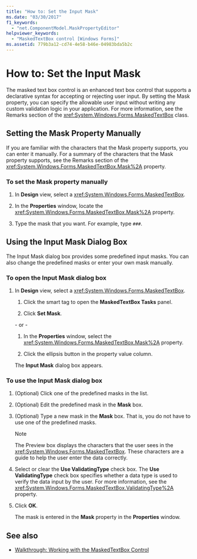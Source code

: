 ```yaml
---
title: "How to: Set the Input Mask"
ms.date: "03/30/2017"
f1_keywords: 
  - "net.ComponentModel.MaskPropertyEditor"
helpviewer_keywords: 
  - "MaskedTextBox control [Windows Forms]"
ms.assetid: 779b3a12-cd74-4e58-b46e-04983bda5b2c
---
```

# How to: Set the Input Mask
The masked text box control is an enhanced text box control that supports a declarative syntax for accepting or rejecting user input. By setting the Mask property, you can specify the allowable user input without writing any custom validation logic in your application. For more information, see the Remarks section of the <xref:System.Windows.Forms.MaskedTextBox> class.  
  
## Setting the Mask Property Manually  
 If you are familiar with the characters that the Mask property supports, you can enter it manually. For a summary of the characters that the Mask property supports, see the Remarks section of the <xref:System.Windows.Forms.MaskedTextBox.Mask%2A> property.  
  
### To set the Mask property manually  
  
1. In **Design** view, select a <xref:System.Windows.Forms.MaskedTextBox>.  
  
2. In the **Properties** window, locate the <xref:System.Windows.Forms.MaskedTextBox.Mask%2A> property.  
  
3. Type the mask that you want. For example, type `###`.  
  
## Using the Input Mask Dialog Box  
 The Input Mask dialog box provides some predefined input masks. You can also change the predefined masks or enter your own mask manually.  
  
### To open the Input Mask dialog box  
  
1. In **Design** view, select a <xref:System.Windows.Forms.MaskedTextBox>.  
  
    1. Click the smart tag to open the **MaskedTextBox Tasks** panel.  
  
    2. Click **Set Mask**.  
  
     \- or -  
  
    1. In the **Properties** window, select the <xref:System.Windows.Forms.MaskedTextBox.Mask%2A> property.  
  
    2. Click the ellipsis button in the property value column.  
  
     The **Input Mask** dialog box appears.  
  
### To use the Input Mask dialog box  
  
1. (Optional) Click one of the predefined masks in the list.  
  
2. (Optional) Edit the predefined mask in the **Mask** box.  
  
3. (Optional) Type a new mask in the **Mask** box. That is, you do not have to use one of the predefined masks.  
  
    > [!NOTE]
    > The Preview box displays the characters that the user sees in the <xref:System.Windows.Forms.MaskedTextBox>. These characters are a guide to help the user enter the data correctly.  
  
4. Select or clear the **Use ValidatingType** check box. The **Use ValidatingType** check box specifies whether a data type is used to verify the data input by the user. For more information, see the <xref:System.Windows.Forms.MaskedTextBox.ValidatingType%2A> property.  
  
5. Click **OK**.  
  
     The mask is entered in the **Mask** property in the **Properties** window.  
  
## See also

- [Walkthrough: Working with the MaskedTextBox Control](walkthrough-working-with-the-maskedtextbox-control.md)
